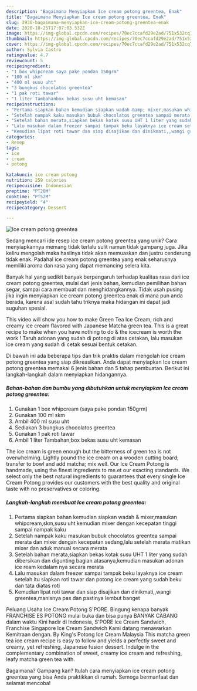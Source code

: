 ```yaml
---
description: "Bagaimana Menyiapkan Ice cream potong greentea, Enak"
title: "Bagaimana Menyiapkan Ice cream potong greentea, Enak"
slug: 2930-bagaimana-menyiapkan-ice-cream-potong-greentea-enak
date: 2020-10-25T17:07:03.532Z
image: https://img-global.cpcdn.com/recipes/70ec7ccafd29e2ad/751x532cq70/ice-cream-potong-greentea-foto-resep-utama.jpg
thumbnail: https://img-global.cpcdn.com/recipes/70ec7ccafd29e2ad/751x532cq70/ice-cream-potong-greentea-foto-resep-utama.jpg
cover: https://img-global.cpcdn.com/recipes/70ec7ccafd29e2ad/751x532cq70/ice-cream-potong-greentea-foto-resep-utama.jpg
author: Sylvia Castro
ratingvalue: 4.7
reviewcount: 5
recipeingredient:
- "1 box whipcream saya pake pondan 150grm"
- "100 ml skm"
- "400 ml susu uht"
- "3 bungkus chocolatos greentea"
- "1 pak roti tawar"
- "1 liter Tambahanbox bekas susu uht kemasan"
recipeinstructions:
- "Pertama siapkan bahan kemudian siapkan wadah &amp; mixer,masukan whipcream,skm,susu uht kemudian mixer dengan kecepatan tinggi sampai nampak kaku"
- "Setelah nampak kaku masukan bubuk chocolatos greentea sampai merata dan mixer dengan kecepatan sedang,lalu setelah merata matikan mixer dan aduk manual secara merata"
- "Setelah bahan merata,siapkan bekas kotak susu UHT 1 liter yang sudah dibersikan dan digunting bagian atasanya,kemudian masukan adonan ice ream kedalam nya secara merata"
- "Lalu masukan dalam freezer sampai tampak beku layaknya ice cream setelah itu siapkan roti tawar dan potong ice cream yang sudah beku dan tata diatas roti"
- "Kemudian lipat roti tawar dan siap disajikan dan dinikmati,,wangi greentea,manisnya pas dan pastinya lembut banget"
categories:
- Resep
tags:
- ice
- cream
- potong

katakunci: ice cream potong 
nutrition: 259 calories
recipecuisine: Indonesian
preptime: "PT20M"
cooktime: "PT52M"
recipeyield: "4"
recipecategory: Dessert

---
```



![Ice cream potong greentea](https://img-global.cpcdn.com/recipes/70ec7ccafd29e2ad/751x532cq70/ice-cream-potong-greentea-foto-resep-utama.jpg)

Sedang mencari ide resep ice cream potong greentea yang unik? Cara menyiapkannya memang tidak terlalu sulit namun tidak gampang juga. Jika keliru mengolah maka hasilnya tidak akan memuaskan dan justru cenderung tidak enak. Padahal ice cream potong greentea yang enak seharusnya memiliki aroma dan rasa yang dapat memancing selera kita.

Banyak hal yang sedikit banyak berpengaruh terhadap kualitas rasa dari ice cream potong greentea, mulai dari jenis bahan, kemudian pemilihan bahan segar, sampai cara membuat dan menghidangkannya. Tidak usah pusing jika ingin menyiapkan ice cream potong greentea enak di mana pun anda berada, karena asal sudah tahu triknya maka hidangan ini dapat jadi suguhan spesial.

This video will show you how to make Green Tea Ice Cream, rich and creamy ice cream flavored with Japanese Matcha green tea. This is a great recipe to make when you have nothing to do &amp; the icecream is worth the work ! Taruh adonan yang sudah di potong di atas cetakan, lalu masukan ice cream yang sudah di cetak sesuai bentuk cetakan.


Di bawah ini ada beberapa tips dan trik praktis dalam mengolah ice cream potong greentea yang siap dikreasikan. Anda dapat menyiapkan Ice cream potong greentea memakai 6 jenis bahan dan 5 tahap pembuatan. Berikut ini langkah-langkah dalam menyiapkan hidangannya.

<!--inarticleads1-->

##### Bahan-bahan dan bumbu yang dibutuhkan untuk menyiapkan Ice cream potong greentea:

1. Gunakan 1 box whipcream (saya pake pondan 150grm)
1. Gunakan 100 ml skm
1. Ambil 400 ml susu uht
1. Sediakan 3 bungkus chocolatos greentea
1. Gunakan 1 pak roti tawar
1. Ambil 1 liter Tambahan;box bekas susu uht kemasan


The ice cream is green enough but the bitterness of green tea is not overwhelming. Lightly pound the ice cream on a wooden cutting board; transfer to bowl and add matcha; mix well. Our Ice Cream Potong is handmade, using the finest ingredients to me.et our exacting standards. We select only the best natural ingredients to guarantees that every single Ice Cream Potong provides our customers with the best quality and original taste with no preservatives or coloring. 

<!--inarticleads2-->

##### Langkah-langkah membuat Ice cream potong greentea:

1. Pertama siapkan bahan kemudian siapkan wadah &amp; mixer,masukan whipcream,skm,susu uht kemudian mixer dengan kecepatan tinggi sampai nampak kaku
1. Setelah nampak kaku masukan bubuk chocolatos greentea sampai merata dan mixer dengan kecepatan sedang,lalu setelah merata matikan mixer dan aduk manual secara merata
1. Setelah bahan merata,siapkan bekas kotak susu UHT 1 liter yang sudah dibersikan dan digunting bagian atasanya,kemudian masukan adonan ice ream kedalam nya secara merata
1. Lalu masukan dalam freezer sampai tampak beku layaknya ice cream setelah itu siapkan roti tawar dan potong ice cream yang sudah beku dan tata diatas roti
1. Kemudian lipat roti tawar dan siap disajikan dan dinikmati,,wangi greentea,manisnya pas dan pastinya lembut banget


Peluang Usaha Ice Cream Potong S&#39;PORE. Bingung kenapa banyak FRANCHISE ES POTONG mulai buka dan bisa punya BANYAK CABANG dalam waktu Kini hadir di Indonesia, S&#39;PORE Ice Cream Sandwich, Franchise Singapore Ice Cream Sandwich Kami datang menawarkan Kemitraan dengan. By King&#39;s Potong Ice Cream Malaysia This matcha green tea ice cream recipe is easy to follow and yields a perfectly sweet and creamy, yet refreshing, Japanese fusion dessert. Indulge in the complementary combination of sweet, creamy ice cream and refreshing, leafy matcha green tea with. 

Bagaimana? Gampang kan? Itulah cara menyiapkan ice cream potong greentea yang bisa Anda praktikkan di rumah. Semoga bermanfaat dan selamat mencoba!
